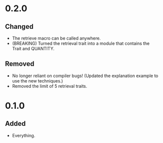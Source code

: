 # 0.2.0
## Changed
- The retrieve macro can be called anywhere.
- (BREAKING) Turned the retrieval trait into a module that contains the Trait and QUANTITY.
## Removed
- No longer reliant on compiler bugs! (Updated the explanation example to use the new techniques.)
- Removed the limit of 5 retrieval traits.

# 0.1.0
## Added
- Everything.